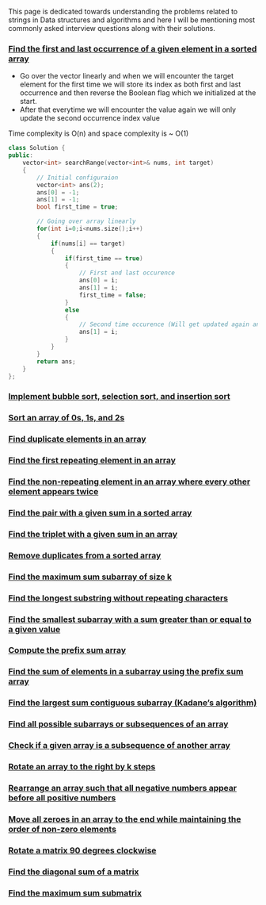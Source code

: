 This page is dedicated towards understanding the problems related to strings in Data structures and algorithms and here I will be mentioning most commonly asked interview questions along with their solutions.

### [Find the first and last occurrence of a given element in a sorted array](https://leetcode.com/problems/find-first-and-last-position-of-element-in-sorted-array/description/)
- Go over the vector linearly and when we will encounter the target element for the first time we will store its index as both first and last occurrence and then reverse the Boolean flag which we initialized at the start.
- After that everytime we will encounter the value again we will only update the second occurrence index value

Time complexity is O(n) and space complexity is ~ O(1)
```cpp
class Solution {
public:
    vector<int> searchRange(vector<int>& nums, int target) 
    {
        // Initial configuraion
        vector<int> ans(2);
        ans[0] = -1;
        ans[1] = -1;
        bool first_time = true;

        // Going over array linearly
        for(int i=0;i<nums.size();i++)
        {
            if(nums[i] == target)
            {
                if(first_time == true)
                {
                    // First and last occurence
                    ans[0] = i;
                    ans[1] = i;
                    first_time = false;
                }
                else
                {
                    // Second time occurence (Will get updated again and again)
                    ans[1] = i;
                }
            }
        }
        return ans;
    }
};
```

### [Implement bubble sort, selection sort, and insertion sort](#)
### [Sort an array of 0s, 1s, and 2s](#)
### [Find duplicate elements in an array](#)
### [Find the first repeating element in an array](#)
### [Find the non-repeating element in an array where every other element appears twice](#)
### [Find the pair with a given sum in a sorted array](#)
### [Find the triplet with a given sum in an array](#)
### [Remove duplicates from a sorted array](#)
### [Find the maximum sum subarray of size k](#)
### [Find the longest substring without repeating characters](#)
### [Find the smallest subarray with a sum greater than or equal to a given value](#)
### [Compute the prefix sum array](#)
### [Find the sum of elements in a subarray using the prefix sum array](#)
### [Find the largest sum contiguous subarray (Kadane’s algorithm)](#)
### [Find all possible subarrays or subsequences of an array](#)
### [Check if a given array is a subsequence of another array](#)
### [Rotate an array to the right by k steps](#)
### [Rearrange an array such that all negative numbers appear before all positive numbers](#)
### [Move all zeroes in an array to the end while maintaining the order of non-zero elements](#)
### [Rotate a matrix 90 degrees clockwise](#)
### [Find the diagonal sum of a matrix](#)
### [Find the maximum sum submatrix](#)
